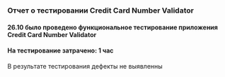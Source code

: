 ### Отчет о тестировании Credit Card Number Validator

#### 26.10 было проведено функциональное тестирование приложения Credit Card Number Validator
#### На тестирование затрачено: 1 час

В результате тестирования дефекты не выявленны